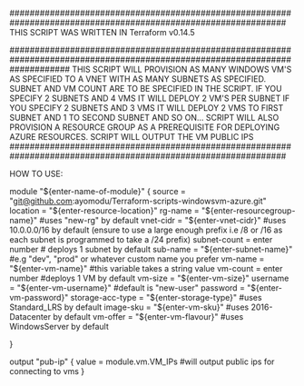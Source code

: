 ###############################################################################################################
THIS SCRIPT WAS WRITTEN IN Terraform v0.14.5

############################################################################################################################
THIS SCRIPT WILL PROVISION AS MANY WINDOWS VM'S AS SPECIFIED TO A VNET WITH AS MANY SUBNETS AS SPECIFIED.
SUBNET AND VM COUNT ARE TO BE SPECIFIED IN THE SCRIPT. IF YOU SPECIFY 2 SUBNETS AND 4 VMS IT WILL DEPLOY 2 VM'S PER SUBNET
IF YOU SPECIFY 2 SUBNETS AND 3 VMS IT WILL DEPLOY 2 VMS TO FIRST SUBNET AND 1 TO SECOND SUBNET AND SO ON...
SCRIPT WILL ALSO PROVISION A RESOURCE GROUP AS A PREREQUISITE FOR DEPLOYING AZURE RESOURCES.
SCRIPT WILL OUTPUT THE VM PUBLIC IPS  
###############################################################################################################

HOW TO USE:

module "${enter-name-of-module}" {
	source = "git@github.com:ayomodu/Terraform-scripts-windowsvm-azure.git"
	location    	 = "${enter-resource-location}"	
	rg-name	    	 = "${enter-resourcegroup-name}" #uses "new-rg" by default
	vnet-cidr   	 = "${enter-vnet-cidr}" #uses 10.0.0.0/16 by default (ensure to use a large enough prefix i.e /8 or /16 as each subnet is programmed to take a /24 prefix)
	subnet-count	 =  enter number # deploys 1 subnet by default
	sub-name    	 = "${enter-subnet-name}" #e.g "dev", "prod" or whatever custom name you prefer
	vm-name     	 = "${enter-vm-name}" #this variable takes a string value
	vm-count    	 =  enter number #deploys 1 VM by default
	vm-size	    	 = "${enter-vm-size}"
	username    	 = "${enter-vm-username}" #default is "new-user"
	password	 = "${enter-vm-password}"
	storage-acc-type = "${enter-storage-type}" #uses Standard_LRS by default
	image-sku   	 = "${enter-vm-sku}" #uses 2016-Datacenter by default
	vm-offer    	 = "${enter-vm-flavour}" #uses WindowsServer by default
	

}


output "pub-ip" {
    value = module.vm.VM_IPs
    #will output public ips for connecting to vms
}


